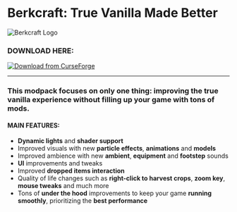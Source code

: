# Berkcraft: True Vanilla Made Better
![Berkcraft Logo](https://i.imgur.com/33VKvbv.png)

### **DOWNLOAD HERE:**

[![Download from CurseForge](https://cf.way2muchnoise.eu/full_berkcraft_downloads%20on%20CurseForge.svg?badge_style=for_the_badge)](https://www.curseforge.com/minecraft/modpacks/berkcraft)

------------


### **This modpack focuses on only one thing: improving the true vanilla experience without filling up your game with tons of mods.**

#### **MAIN FEATURES:**

- **Dynamic lights** and **shader support**
- Improved visuals with new **particle effects**, **animations** and **models**
- Improved ambience with new **ambient**, **equipment** and **footstep** sounds
- **UI** improvements and tweaks
- Improved **dropped items interaction**
- Quality of life changes such as **right-click to harvest crops**, **zoom key**, **mouse tweaks** and much more
- Tons of **under the hood** improvements to keep your game **running smoothly**, prioritizing the **best performance**
